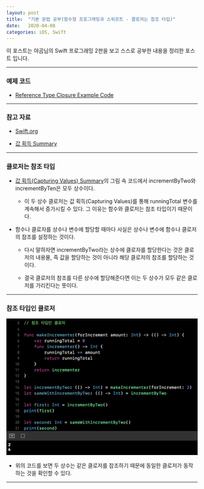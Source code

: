 ```yaml
---
layout: post
title:  "기본 문법 공부(함수형 프로그래밍과 스위프트 - 클로저는 참조 타입)"
date:   2020-04-08
categories: iOS, Swift
---
```


이 포스트는 야곰님의 Swift 프로그래밍 2판을 보고 스스로 공부한 내용을 정리한 포스트 입니다.

- - -

### 예제 코드

- [Reference Type Closure Example Code](https://github.com/VincentGeranium/Swift-Study/tree/master/2020-04-08-ReferenceTypeClosureExample-1playground.playground)

- - -

### 참고 자료

- [Swift.org](https://docs.swift.org/swift-book/LanguageGuide/Closures.html)

- [값 획득 Summary](https://vincentgeranium.github.io/ios,/swift/2020/04/07/basicSyntax-2.html)

- - -

### 클로저는 참조 타입

- [값 획득(Capturing Values) Summary](https://vincentgeranium.github.io/ios,/swift/2020/04/07/basicSyntax-2.html)의 그림 속 코드에서 incrementByTwo와 incrementByTen은 모두 상수이다.

    - 이 두 상수 클로저는 값 획득(Capturing Values)를 통해 runningTotal 변수를 계속해서 증가시킬 수 있다. 그 이유는 함수와 클로저는 참조 타입이기 때문이다.
    
- 함수나 클로자를 상수나 변수에 할당할 때마다 사실은 상수나 변수에 함수나 클로저의 참조를 설정하는 것이다.

    - 다시 말하자면 incrementByTwo라는 상수에 클로자를 할당한다는 것은 클로저의 내용물, 즉 값을 할당하는 것이 아니라 해당 클로저의 참조를 할당하는 것이다.
    
    - 결국 클로저의 참조를 다른 상수에 할당해준다면 이는 두 상수가 모두 같은 클로저를 가리킨다는 뜻이다.
    
- - -

### 참조 타입인 클로저

<img width="1058" alt="ReferenceTypeClosureImage-1" src="https://github.com/VincentGeranium/VincentGeranium.github.io/blob/master/assets/img/ReferenceTypeClosureImage-1.png?raw=true">

- 위의 코드를 보면 두 상수는 같은 클로저를 참조하기 때문에 동일한 클로저가 동작하는 것을 확인할 수 있다.

- - -